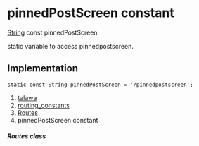 
<div>

# pinnedPostScreen constant

</div>


[String](https://api.flutter.dev/flutter/dart-core/String-class.html)
const pinnedPostScreen



static variable to access pinnedpostscreen.



## Implementation

``` language-dart
static const String pinnedPostScreen = '/pinnedpostscreen';
```







1.  [talawa](../../index.md)
2.  [routing_constants](../../constants_routing_constants/)
3.  [Routes](../../constants_routing_constants/Routes-class.md)
4.  pinnedPostScreen constant

##### Routes class







